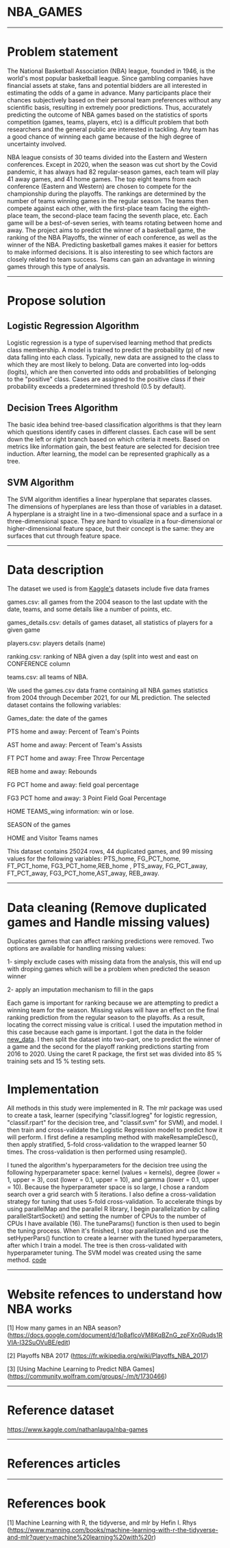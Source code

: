 # NBA_GAMES

***
# Problem statement 

The National Basketball Association (NBA) league, founded in 1946, is the world's most popular basketball league. Since gambling companies have financial assets at stake, fans and potential bidders are all interested in estimating the odds of a game in advance. Many participants place their chances subjectively based on their personal team preferences without any scientific basis, resulting in extremely poor predictions. Thus, accurately predicting the outcome of NBA games based on the statistics of sports competition (games, teams, players, etc) is a difficult problem that both researchers and the general public are interested in tackling. Any team has a good chance of winning each game because of the high degree of uncertainty involved.

NBA league consists of 30 teams divided into the Eastern and Western conferences. Except in 2020, when the season was cut short by the Covid pandemic, it has always had 82 regular-season games, each team will play 41 away games, and 41 home games. The top eight teams from each conference (Eastern and Western) are chosen to compete for the championship during the playoffs. The rankings are determined by the number of teams winning games in the regular season. The teams then compete against each other, with the first-place team facing the eighth-place team, the second-place team facing the seventh place, etc. Each game will be a best-of-seven series, with teams rotating between home and away. The project aims to predict the winner of a basketball game, the ranking of the NBA Playoffs, the winner of each conference, as well as the winner of the NBA. Predicting basketball games makes it easier for bettors to make informed decisions. It is also interesting to see which factors are closely related to team success. Teams can gain an advantage in winning games through this type of analysis.

***

# Propose solution

## Logistic Regression Algorithm 

Logistic regression is a type of supervised learning method that predicts class membership. A model is trained to predict the probability (p) of new data falling into each class. Typically, new data are assigned to the class to which they are most likely to belong. Data are converted into log-odds (logits), which are then converted into odds and probabilities of belonging to the "positive" class. Cases are assigned to the positive class if their probability exceeds a predetermined threshold (0.5 by default).

## Decision Trees Algorithm

The basic idea behind tree-based classification algorithms is that they learn which questions identify cases in different classes. Each case will be sent down the left or right branch based on which criteria it meets. Based on metrics like information gain, the best feature are selected for decision tree induction. After learning, the model can be represented graphically as a tree.


## SVM Algorithm 
The SVM algorithm identifies a linear hyperplane that separates classes. The dimensions of hyperplanes are less than those of variables in a dataset. A hyperplane is a straight line in a two-dimensional space and a surface in a three-dimensional space. They are hard to visualize in a four-dimensional or higher-dimensional feature space, but their concept is the same: they are surfaces that cut through feature space.


***
# Data description 

The dataset we used is from [Kaggle's](https://www.kaggle.com/nathanlauga/nba-games) datasets include five data frames

games.csv: all games from the 2004 season to the last update with the date, teams, and some details like a number of points, etc.

games_details.csv: details of games dataset, all statistics of players for a given game

players.csv: players details (name)

ranking.csv: ranking of NBA given a day (split into west and east on CONFERENCE column

teams.csv: all teams of NBA.

We used the games.csv data frame containing all NBA games statistics from 2004 through December 2021, for our ML prediction. The selected dataset contains the following variables:

Games_date: the date of the games

PTS home and away: Percent of Team's Points

AST home and away: Percent of Team's Assists

FT PCT home and away: Free Throw Percentage

REB home and away: Rebounds 

FG PCT home and away: field goal percentage 

FG3 PCT home and away:  3 Point Field Goal Percentage

HOME TEAMS_wing information:  win or lose. 

SEASON of the games

HOME and Visitor Teams names 


This dataset contains 25024 rows, 44 duplicated games, and 99 missing values for the following variables: PTS_home, FG_PCT_home, FT_PCT_home, FG3_PCT_home,REB_home , PTS_away, FG_PCT_away, FT_PCT_away, FG3_PCT_home,AST_away, REB_away. 

***
# Data cleaning (Remove duplicated games and Handle missing values) 

Duplicates games that can affect ranking predictions were removed. Two options are available for handling missing values: 
 
1- simply exclude cases with missing data from the analysis, this will end up with droping games
which will be a problem when predicted the season winner

2- apply an imputation mechanism to fill in the gaps

 Each game is important for ranking because we are attempting to predict a winning team for the season. Missing values will have an effect on the final ranking prediction from the regular season to the playoffs. As a result, locating the correct missing value is critical. I used the imputation method in this case because each game is important.
  I got the data in the folder [new_data](https://github.com/B23579/NBA_GAMES/tree/main/new_data).
  I then split the dataset into two-part, one to predict the winner of a game and the second for the playoff ranking predictions starting from 2016 to 2020. Using the caret R package, the first set was divided into 85 % training sets and 15 % testing sets. 
  
 # Implementation 
 All methods in this study were implemented in R. The mlr package was used to create a task, learner (specifying "classif.logreg" for logistic regression, "classif.rpart" for the decision tree, and "classif.svm" for SVM), and model. I then train and cross-validate the Logistic Regression model to predict how it will perform. I first define a resampling method with makeResampleDesc(), then apply stratified, 5-fold cross-validation to the wrapped learner 50 times. The cross-validation is then performed using resample().

I tuned the algorithm's hyperparameters for the decision tree using the following hyperparameter space: kernel (values = kernels), degree (lower = 1, upper = 3), cost (lower = 0.1, upper = 10), and gamma (lower = 0.1, upper = 10). Because the hyperparameter space is so large, I chose a random search over a grid search with 5 iterations. I also define a cross-validation strategy for tuning that uses 5-fold cross-validation. To accelerate things by using parallelMap and the parallel R library, I begin parallelization by calling parallelStartSocket() and setting the number of CPUs to the number of CPUs I have available (16). The tuneParams() function is then used to begin the tuning process. When it's finished, I stop parallelization and use the setHyperPars() function to create a learner with the tuned hyperparameters, after which I train a model. The tree is then cross-validated with hyperparameter tuning. The SVM model was created using the same method. [code](https://github.com/B23579/NBA_GAMES/tree/main/prediction_model)

 

***
# Website refences to understand how NBA works

[1] How many games in an NBA season? (https://docs.google.com/document/d/1p8aflcoVM8KqBZnG_zpFXn0Ruds1RVIA-l32SuOVuBE/edit) 


[2] Playoffs NBA 2017 (https://fr.wikipedia.org/wiki/Playoffs_NBA_2017)

[3] [Using Machine Learning to Predict NBA Games] (https://community.wolfram.com/groups/-/m/t/1730466)

***
# Reference dataset

https://www.kaggle.com/nathanlauga/nba-games
***
# References articles

***
# References book 

[1] Machine Learning with R, the tidyverse, and mlr by Hefin I. Rhys (https://www.manning.com/books/machine-learning-with-r-the-tidyverse-and-mlr?query=machine%20learning%20with%20r)
 
